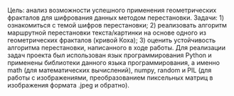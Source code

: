 Цель: анализ возможности успешного применения геометрических фракталов для шифрования данных методом перестановки.
Задачи: 
	1) ознакомиться с темой шифров перестановки;
	2) реализовать алгоритм маршрутной перестановки текста/картинки на основе одного из геометрических фракталов (кривой Коха);
	3) оценить устойчивость алгоритма перестановки, написанного в ходе работы.
Для реализации задач проекта был использован язык программирования Python и применены библиотеки данного языка программирования, а именно math (для математических вычислений), 
numpy, random и PIL (для работы с изображениями, преобразованием пиксельных матриц в изображения формата .jpeg и обратно).
